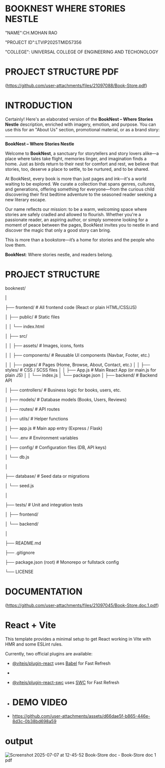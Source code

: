 # BOOKNEST WHERE STORIES NESTLE

"NAME":CH.MOHAN RAO

"PROJECT ID":LTVIP2025TMID57356

"COLLEGE": UNIVERSAL COLLEGE OF ENGINEERING AND TECHONOLOGY 

# PROJECT STRUCTURE PDF

(https://github.com/user-attachments/files/21097088/Book-Store.pdf)



# INTRODUCTION 

Certainly! Here's an elaborated version of the **BookNest – Where Stories Nestle** description, enriched with imagery, emotion, and purpose. You can use this for an "About Us" section, promotional material, or as a brand story:

---

**BookNest – Where Stories Nestle**

Welcome to **BookNest**, a sanctuary for storytellers and story lovers alike—a place where tales take flight, memories linger, and imagination finds a home. Just as birds return to their nest for comfort and rest, we believe that stories, too, deserve a place to settle, to be nurtured, and to be shared.

At BookNest, every book is more than just pages and ink—it's a world waiting to be explored. We curate a collection that spans genres, cultures, and generations, offering something for everyone—from the curious child discovering their first bedtime adventure to the seasoned reader seeking a new literary escape.

Our name reflects our mission: to be a warm, welcoming space where stories are safely cradled and allowed to flourish. Whether you're a passionate reader, an aspiring author, or simply someone looking for a moment of peace between the pages, BookNest invites you to nestle in and discover the magic that only a good story can bring.

This is more than a bookstore—it’s a home for stories and the people who love them.

**BookNest**: Where stories nestle, and readers belong.

#  PROJECT STRUCTURE 

booknest/

|

├── frontend/                  # All frontend code (React or plain HTML/CSS/JS)

│   ├── public/                # Static files

│   │   └── index.html

│   ├── src/

│   │   ├── assets/            # Images, icons, fonts

│   │   ├── components/        # Reusable UI components (Navbar, Footer, etc.)

│   │   ├── pages/             # Pages (Home, Browse, About, Contact, etc.)
│   │   ├── styles/            # CSS / SCSS files
│   │   ├── App.js             # Main React App (or main.js for plain JS)
│   │   └── index.js
│   └── package.json
│
├── backend/                   # Backend API

│   ├── controllers/           # Business logic for books, users, etc.

│   ├── models/                # Database models (Books, Users, Reviews)

│   ├── routes/                # API routes

│   ├── utils/                 # Helper functions

│   ├── app.js                 # Main app entry (Express / Flask)

│   └── .env                   # Environment variables

│
├── config/                    # Configuration files (DB, API keys)

│   └── db.js

│

├── database/                 # Seed data or migrations

│   └── seed.js

│

├── tests/                    # Unit and integration tests

│   ├── frontend/

│   └── backend/

│

├── README.md

├── .gitignore

├── package.json (root)       # Monorepo or fullstack config

└── LICENSE

# DOCUMENTATION 

(https://github.com/user-attachments/files/21097045/Book-Store.doc.1.pdf)




# React + Vite

This template provides a minimal setup to get React working in Vite with HMR and some ESLint rules.

Currently, two official plugins are available:

- [@vitejs/plugin-react](https://github.com/vitejs/vite-plugin-react/blob/main/packages/plugin-react/README.md) uses [Babel](https://babeljs.io/) for Fast Refresh
- 
- [@vitejs/plugin-react-swc](https://github.com/vitejs/vite-plugin-react-swc) uses [SWC](https://swc.rs/) for Fast Refresh

- # DEMO VIDEO

- https://github.com/user-attachments/assets/d66dae5f-b865-446e-8d3c-0b38bd698a59

# output
![Screenshot 2025-07-07 at 12-45-52 Book-Store  doc - Book-Store doc 1 pdf](https://github.com/user-attachments/assets/9f6364a3-d116-4477-8654-bba7e25074cb)



